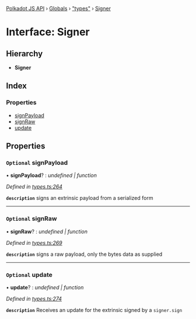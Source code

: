 [Polkadot JS API](../README.md) › [Globals](../globals.md) › ["types"](../modules/_types_.md) › [Signer](_types_.signer.md)

# Interface: Signer

## Hierarchy

* **Signer**

## Index

### Properties

* [signPayload](_types_.signer.md#optional-signpayload)
* [signRaw](_types_.signer.md#optional-signraw)
* [update](_types_.signer.md#optional-update)

## Properties

### `Optional` signPayload

• **signPayload**? : *undefined | function*

*Defined in [types.ts:264](https://github.com/polkadot-js/api/blob/d6239cbe56/packages/api/src/types.ts#L264)*

**`description`** signs an extrinsic payload from a serialized form

___

### `Optional` signRaw

• **signRaw**? : *undefined | function*

*Defined in [types.ts:269](https://github.com/polkadot-js/api/blob/d6239cbe56/packages/api/src/types.ts#L269)*

**`description`** signs a raw payload, only the bytes data as supplied

___

### `Optional` update

• **update**? : *undefined | function*

*Defined in [types.ts:274](https://github.com/polkadot-js/api/blob/d6239cbe56/packages/api/src/types.ts#L274)*

**`description`** Receives an update for the extrinsic signed by a `signer.sign`
